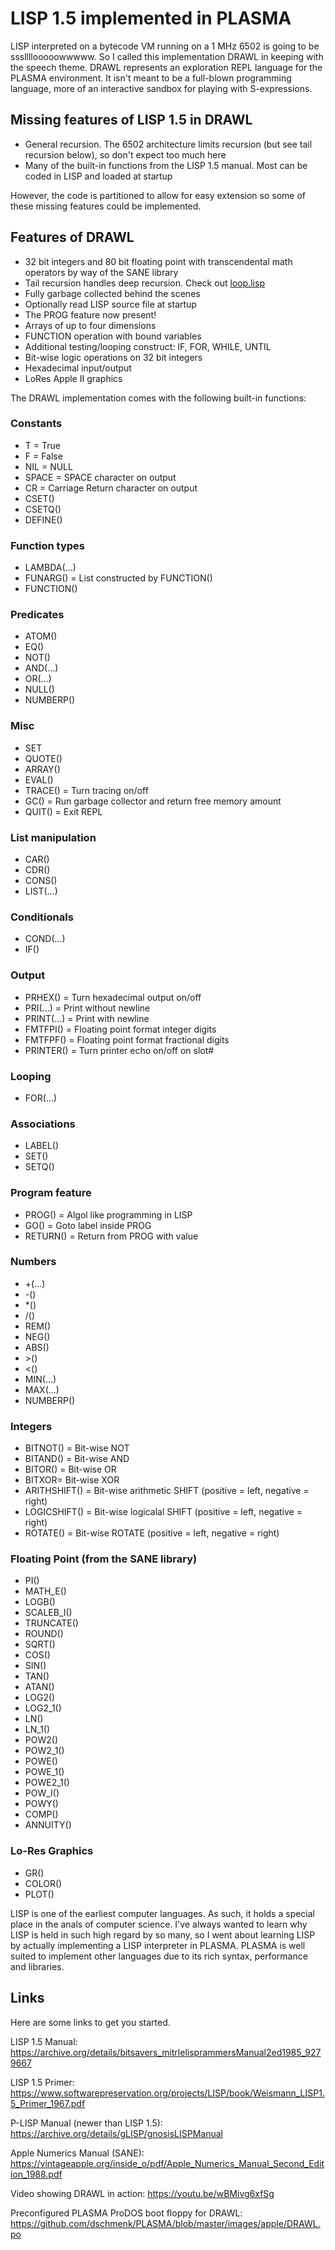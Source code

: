 # LISP 1.5 implemented in PLASMA

LISP interpreted on a bytecode VM running on a 1 MHz 6502 is going to be sssllllooooowwwww. So I called this implementation DRAWL in keeping with the speech theme. DRAWL represents an exploration REPL language for the PLASMA environment. It isn't meant to be a full-blown programming language, more of an interactive sandbox for playing with S-expressions.

## Missing features of LISP 1.5 in DRAWL

- General recursion. The 6502 architecture limits recursion (but see tail recursion below), so don't expect too much here
- Many of the built-in functions from the LISP 1.5 manual. Most can be coded in LISP and loaded at startup

However, the code is partitioned to allow for easy extension so some of these missing features could be implemented.

## Features of DRAWL

- 32 bit integers and 80 bit floating point with transcendental math operators by way of the SANE library
- Tail recursion handles deep recursion. Check out [loop.lisp](https://github.com/dschmenk/PLASMA/blob/master/src/lisp/loop.lisp)
- Fully garbage collected behind the scenes
- Optionally read LISP source file at startup
- The PROG feature now present!
- Arrays of up to four dimensions
- FUNCTION operation with bound variables
- Additional testing/looping construct: IF, FOR, WHILE, UNTIL
- Bit-wise logic operations on 32 bit integers
- Hexadecimal input/output
- LoRes Apple II graphics

The DRAWL implementation comes with the following built-in functions:

### Constants
- T = True
- F = False
- NIL = NULL
- SPACE = SPACE character on output
- CR = Carriage Return character on output
- CSET()
- CSETQ()
- DEFINE()

### Function types

- LAMBDA(...)
- FUNARG() = List constructed by FUNCTION()
- FUNCTION()


### Predicates

- ATOM()
- EQ()
- NOT()
- AND(...)
- OR(...)
- NULL()
- NUMBERP()

### Misc

- SET
- QUOTE()
- ARRAY()
- EVAL()
- TRACE() = Turn tracing on/off
- GC() = Run garbage collector and return free memory amount
- QUIT() = Exit REPL

### List manipulation

- CAR()
- CDR()
- CONS()
- LIST(...)

### Conditionals

- COND(...)
- IF()

### Output

- PRHEX() = Turn hexadecimal output on/off
- PRI(...) = Print without newline
- PRINT(...) = Print with newline
- FMTFPI() = Floating point format integer digits
- FMTFPF() = Floating point format fractional digits
- PRINTER() = Turn printer echo on/off on slot#

### Looping

- FOR(...)

### Associations

- LABEL()
- SET()
- SETQ()

### Program feature

- PROG() = Algol like programming in LISP
- GO() = Goto label inside PROG
- RETURN() = Return from PROG with value

### Numbers

- +(...)
- -()
- \*()
- /()
- REM()
- NEG()
- ABS()
- \>()
- <()
- MIN(...)
- MAX(...)
- NUMBERP()

### Integers

- BITNOT() = Bit-wise NOT
- BITAND() = Bit-wise AND
- BITOR() = Bit-wise OR
- BITXOR= Bit-wise XOR
- ARITHSHIFT() = Bit-wise arithmetic SHIFT (positive = left, negative = right)
- LOGICSHIFT() = Bit-wise logicalal SHIFT (positive = left, negative = right)
- ROTATE() = Bit-wise ROTATE (positive = left, negative = right)

### Floating Point (from the SANE library)

- PI()
- MATH_E()
- LOGB()
- SCALEB_I()
- TRUNCATE()
- ROUND()
- SQRT()
- COS()
- SIN()
- TAN()
- ATAN()
- LOG2()
- LOG2_1()
- LN()
- LN_1()
- POW2()
- POW2_1()
- POWE()
- POWE_1()
- POWE2_1()
- POW_I()
- POWY()
- COMP()
- ANNUITY()

### Lo-Res Graphics

- GR()
- COLOR()
- PLOT()

LISP is one of the earliest computer languages. As such, it holds a special place in the anals of computer science. I've always wanted to learn why LISP is held in such high regard by so many, so I went about learning LISP by actually implementing a LISP interpreter in PLASMA. PLASMA is well suited to implement other languages due to its rich syntax, performance and libraries.

## Links

Here are some links to get you started.

LISP 1.5 Manual: https://archive.org/details/bitsavers_mitrlelisprammersManual2ed1985_9279667

LISP 1.5 Primer: https://www.softwarepreservation.org/projects/LISP/book/Weismann_LISP1.5_Primer_1967.pdf

P-LISP Manual (newer than LISP 1.5): https://archive.org/details/gLISP/gnosisLISPManual

Apple Numerics Manual (SANE): https://vintageapple.org/inside_o/pdf/Apple_Numerics_Manual_Second_Edition_1988.pdf

Video showing DRAWL in action: https://youtu.be/wBMivg6xfSg

Preconfigured PLASMA ProDOS boot floppy for DRAWL: https://github.com/dschmenk/PLASMA/blob/master/images/apple/DRAWL.po

